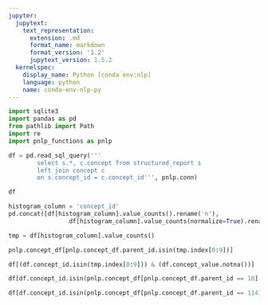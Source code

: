 ```yaml
---
jupyter:
  jupytext:
    text_representation:
      extension: .md
      format_name: markdown
      format_version: '1.2'
      jupytext_version: 1.5.2
  kernelspec:
    display_name: Python [conda env:nlp]
    language: python
    name: conda-env-nlp-py
---
```


```python
import sqlite3
import pandas as pd
from pathlib import Path
import re
import pnlp_functions as pnlp
```

```python
df = pd.read_sql_query('''
        select s.*, c.concept from structured_report s
        left join concept c
        on s.concept_id = c.concept_id''', pnlp.conn)
```

```python
df
```

```python
histogram_column = 'concept_id'
pd.concat([df[histogram_column].value_counts().rename('n'),
                 df[histogram_column].value_counts(normalize=True).rename('pct')], axis=1)
```

```python
tmp = df[histogram_column].value_counts()
```

```python
pnlp.concept_df[pnlp.concept_df.parent_id.isin(tmp.index[0:9])]
```

```python
df[(df.concept_id.isin(tmp.index[0:9])) & (df.concept_value.notna())]
```

```python
df[df.concept_id.isin(pnlp.concept_df[pnlp.concept_df.parent_id == 18].concept_id)]
```

```python
df[df.concept_id.isin(pnlp.concept_df[pnlp.concept_df.parent_id == 114].concept_id)]
```

```python

```
